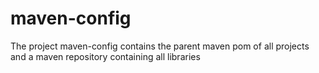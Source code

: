 maven-config
============

The project maven-config contains the parent maven pom of all projects and a maven repository containing all libraries
